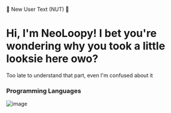:chestnut: New User Text (NUT) :chestnut:

# Hi, I'm NeoLoopy! I bet you're wondering why you took a little looksie here owo?
Too late to understand that part, even I'm confused about it 

### Programming Languages

![image]({https://img.shields.io/badge/Python-3776AB?style=for-the-badge&logo=python&logoColor=white})

<!---
Neoloopy/Neoloopy is a ✨ special ✨ repository because its `README.md` (this file) appears on your GitHub profile.
You can click the Preview link to take a look at your changes.
--->
